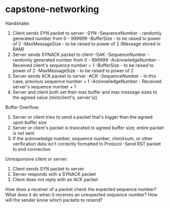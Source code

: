 # capstone-networking

Handshake:
1. Client sends SYN packet to server
  -SYN
  -SequenceNumber - randomly generated number from 0 - 999999
  -BufferSize - to be raised to power of 2
  -MaxMessageSize - to be raised to power of 2 (Message stored in RAM)
2. Server sends SYNACK packet to client
  -SAK
  -SequenceNumber - randomly generated number from 0 - 999999
  -AcknowledgeNumber - Received client's sequence number + 1
  -BufferSize - to be raised to power of 2
  -MaxMessageSize - to be raised to power of 2
3. Server sends ACK packet to server
  -ACK
  -SequenceNumber - In this case, previous sequence number + 1
  -AcknowledgeNumber - Received server's sequence number + 1
4. Server and client both set their max buffer and max message sizes to the agreed value (min(client's, server's))

Buffer Overflow:
1. Server or client tries to send a packet that's bigger than the agreed upon buffer size
2. Server or client's packet is truncated to agreed buffer size; entire packet is not sent
3. If the acknowledge number, sequence number, checksum, or other verification data isn't correctly formatted to Protocol
  -Send RST packet to end connection

Unresponsive client or server:
1. Client sends SYN packet to server
2. Server responds with a SYNACK packet
3. Client does not reply with an ACK packet

How does a receiver of a packet check the expected sequence number?
What does it do when it receives an unexpected sequence number?
How will the sender know which packets to resend?

